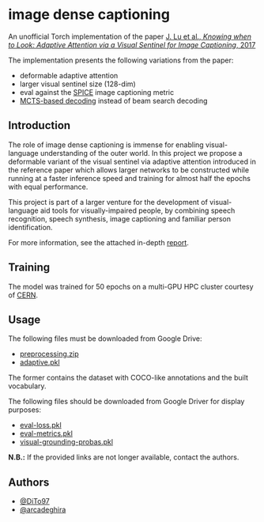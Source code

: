 # image dense captioning

An unofficial Torch implementation of the paper [J. Lu et al., *Knowing when to Look: Adaptive Attention via a Visual Sentinel for Image Captioning*, 2017](https://arxiv.org/abs/1612.01887)

The implementation presents the following variations from the paper:
- deformable adaptive attention
- larger visual sentinel size (128-dim)
- eval against the [SPICE](https://panderson.me/spice/) image captioning metric
- [MCTS-based decoding](https://arxiv.org/pdf/2104.05336.pdf) instead of beam search decoding

## Introduction

The role of image dense captioning is immense for enabling visual-language understanding of the outer world. In this project we propose a deformable variant of the visual sentinel via adaptive attention
introduced in the reference paper which allows larger networks to be constructed while running at a faster inference speed and training for almost half the epochs with equal performance.

This project is part of a larger venture for the development of visual-language aid tools for visually-impaired people,
by combining speech recognition, speech synthesis, image captioning and familiar person identification.

For more information, see the attached in-depth [report](report/F.%20Minutoli,%20G.%20Losapio,%20et%20al.%20-%20Improving%20Daily%20Interactions%20of%20Visually-impaired%20People.pdf).

## Training

The model was trained for 50 epochs on a multi-GPU HPC cluster courtesy of [CERN](https://abpcomputing.web.cern.ch/computing_resources/hpc_cern/).

## Usage

The following files must be downloaded from Google Drive:

- [preprocessing.zip](https://drive.google.com/file/d/1njpdzE1BHHrtC7CHt-WLe7V2w7e919wj/view?usp=sharing)
- [adaptive.pkl](https://drive.google.com/file/d/1g0HfjOmJA4Eh2m88O2sElPaDUm2OJi-q/view?usp=sharing)

The former contains the dataset with COCO-like annotations and the built vocabulary.

The following files should be downloaded from Google Driver for display purposes:

- [eval-loss.pkl](https://drive.google.com/file/d/17Z9jpqp_B_TLzLa0MOQ8u4MqgcOROsMm/view?usp=sharing)
- [eval-metrics.pkl](https://drive.google.com/file/d/1CzkKbW-ZQM3cxkFCWLd3rE4U9rQD30J9/view?usp=sharing)
- [visual-grounding-probas.pkl](https://drive.google.com/file/d/1PU7eSV_M7Z56PzFhX4aIitKNtu6TNS0b/view?usp=sharing)

**N.B.:** If the provided links are not longer available, contact the authors.

## Authors

- [@DiTo97](https://github.com/DiTo97)
- [@arcadeghira](https://github.com/arcadeghira)
